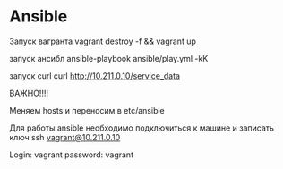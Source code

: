 # Ansible

Запуск вагранта 
vagrant destroy -f && vagrant up

запуск ансибл
ansible-playbook ansible/play.yml -kK

запуск curl
curl http://10.211.0.10/service_data

ВАЖНО!!!!

Меняем hosts и переносим в etc/ansible

Для работы ansible необходимо подключиться к машине и записать ключ 
ssh vagrant@10.211.0.10

Login: vagrant
password: vagrant
